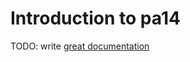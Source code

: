 # Introduction to pa14

TODO: write [great documentation](http://jacobian.org/writing/great-documentation/what-to-write/)
